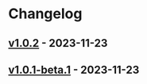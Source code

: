 # Changelog

<!-- [NEXT_ENTRY] -->

## [v1.0.2](RaianGil/my-porfolio-backend?version=GTv1.0.2) - 2023-11-23



## [v1.0.1-beta.1](RaianGil/my-porfolio-backend?version=GTv1.0.1-beta.1) - 2023-11-23


